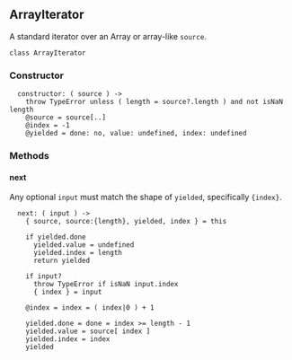 ## ArrayIterator

A standard iterator over an Array or array-like `source`.

    class ArrayIterator


### Constructor

      constructor: ( source ) ->
        throw TypeError unless ( length = source?.length ) and not isNaN length
        @source = source[..]
        @index = -1
        @yielded = done: no, value: undefined, index: undefined


### Methods


#### next

Any optional `input` must match the shape of `yielded`, specifically `{index}`.

      next: ( input ) ->
        { source, source:{length}, yielded, index } = this

        if yielded.done
          yielded.value = undefined
          yielded.index = length
          return yielded

        if input?
          throw TypeError if isNaN input.index
          { index } = input

        @index = index = ( index|0 ) + 1

        yielded.done = done = index >= length - 1
        yielded.value = source[ index ]
        yielded.index = index
        yielded
